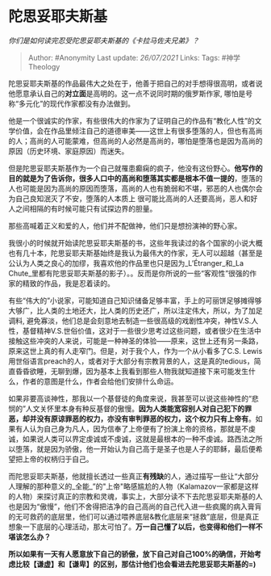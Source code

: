 # 陀思妥耶夫斯基
*你们是如何读完忍受陀思妥耶夫斯基的《卡拉马佐夫兄弟》？*

> Author: #Anonymity 
Last update: *26/07/2021* 
Links:
Tags: #神学Theology 
  

陀思妥耶夫斯基的作品最伟大之处在于，他善于把自己的对手想得很高明，或者说他愿意承认自己的**对立面**是高明的。这一点不说同时期的俄罗斯作家, 哪怕是号称“多元化”的现代作家都没有办法做到。

他是一个很诚实的作家，有些很伟大的作家为了证明自己的作品有“教化人性”的文学价值，会在作品里倾注自己的道德审美——这世上有很多堕落的人，但也有高尚的人；高尚的人可能蒙难，但高尚的人必然是高尚的，哪怕是堕落也是因为高尚的原因（历史环境、家庭原因）而迷失。

但是陀思妥耶夫斯基作为一个自己就罹患癫痫的疯子，他没有这份野心。**他写作的目的就是为了告诉你，很多人口中的高尚和堕落其实都是根本不值一提的**，堕落的人也可能是因为高尚的原因而堕落，高尚的人也有脆弱和不堪，邪恶的人也偶尔会为自己良知泯灭了不安，堕落的人本质上 很可能比高尚的人还要高尚，恶人和好人之间相隔的有时候可能只有试探边界的胆量。

那些高喊着正义和爱的人，他们并不配做神，他们只是想扮演神的野心家。

我很小的时候就开始读陀思妥耶夫斯基的书，这些年我读过的各个国家的小说大概也有几十本，陀思妥耶夫斯基始终是我认为最伟大的作家，无人可以超越（甚至是公认为人类之良心的加缪，我喜欢他的作品里也只是因为_L’Étranger_和_La Chute_里都有陀思妥耶夫斯基的影子）。。反而是你所说的一些“客观性”很强的作家的精致的作品，我是忍着读的。

有些“伟大的”小说家，可能知道自己知识储备足够丰富，手上的可丽饼足够摊得够大够广，比人类的土地还大，比人类的历史还广，所以注定伟大，所以，为了加足调料, 避免寡淡，他们总是会刻意地去制造一些很高级的戏剧性冲突，神性V.S.人性，基督精神V.S.世俗价值，这对于一些很少思考过这些问题，或者很少在生活中接触这些冲突的人来说，可能是一种神圣的体验——原来，这世上还有另一条路，原来这世上真的有人走窄门。但是，对于我个人，作为一个从小看多了C.S. Lewis用世俗语言preach的人，或者对于大部分有宗教背景的人，这是真的tedious，简直昏昏欲睡，无聊到爆，因为基本上我看到那些人物我就知道接下来可能发生什么，作者的意图是什么，作者会给他们安排什么命运。

如果非要高谈神性，那我以一个基督徒的角度来说，我甚至可以说这些神性的“悲悯的”人文关怀里本身有种反基督的傲慢。**因为人类能宽容别人对自己犯下的罪恶，却并没有原谅罪恶的权力，亦没有审判罪恶的权力，这个权力只有上帝有**。如果有人认为自己身为凡人，因为信奉了上帝便有了扮演上帝的资格，那就是不虔诚，如果说人类可以界定虔诚或不虔诚，这就是最根本的一种不虔诚。路西法之所以堕落，就是因为骄傲，他一开始认为自己高于是圣子也是人子的耶稣，最后便希望把上帝的权柄归于自己。

而陀思妥耶夫斯基，他就擅长透过一些真正**有残缺**的人，通过描写一些让“大部分人理解的那种意义的_全能_”的"上帝"略感尴尬的人物（Kalamazov一家都是这样的人物）来探讨真正的宗教和灵魂，事实上，大部分读不下去陀思妥耶夫斯基的人也是因为“傲慢”，他们不舍得把洁净的自己高尚的自己代入进一些疯魔的病入膏肓的无可救药的底层里，他们可以通过喂养底层&教化底层来“拯救”底层，但是真正想象一下底层的心理活动，那太可怕了。**万一自己懂了以后，也变得和他们一样不堪该怎么办？**

**所以如果有一天有人愿意放下自己的骄傲，放下自己对自己100%的确信，开始考虑比较【谦虚】和【谦卑】的区别，那估计他们也会看进去陀思妥耶夫斯基的=)**